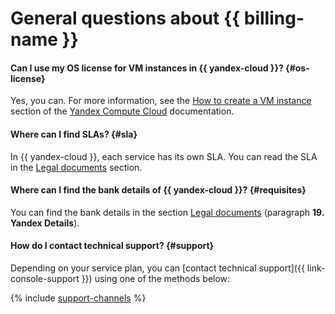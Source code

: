 # General questions about {{ billing-name }}

#### Can I use my OS license for VM instances in {{ yandex-cloud }}? {#os-license}

Yes, you can. For more information, see the [How to create a VM instance](../../compute/operations/vm-create/create-linux-vm.md) section of the [Yandex Compute Cloud](../../compute/) documentation.

#### Where can I find SLAs? {#sla}

In {{ yandex-cloud }}, each service has its own SLA. You can read the SLA in the [Legal documents](https://yandex.ru/legal/cloud_sla/?lang=en) section.

#### Where can I find the bank details of {{ yandex-cloud }}? {#requisites}




You can find the bank details in the section [Legal documents](https://yandex.com/legal/cloud_customer_agreement/) (paragraph **19. Yandex Details**).


#### How do I contact technical support? {#support}

Depending on your service plan, you can [contact technical support]({{ link-console-support }}) using one of the methods below:

{% include [support-channels](../../_includes/support/channels.md) %}